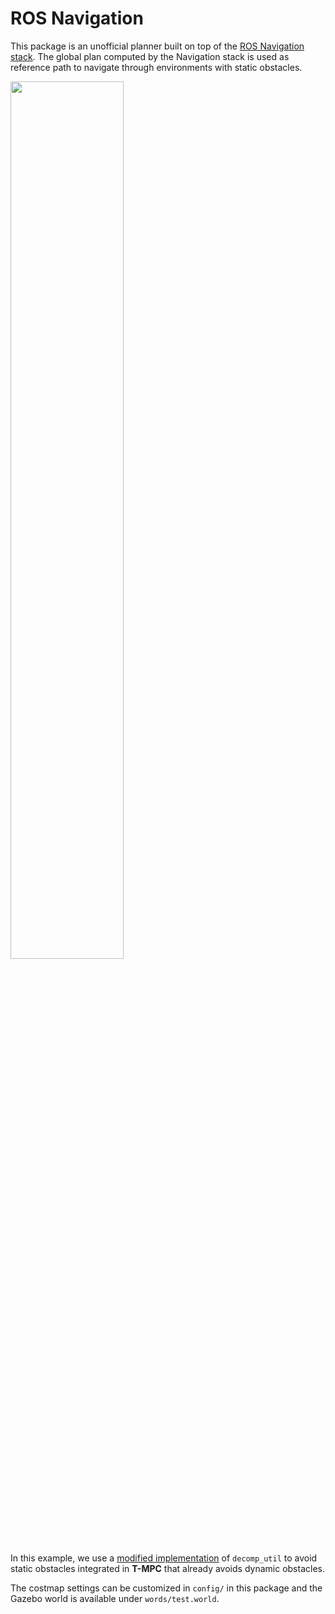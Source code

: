 # ROS Navigation
This package is an unofficial planner built on top of the [ROS Navigation stack](http://wiki.ros.org/navigation). The global plan computed by the Navigation stack is used as reference path to navigate through environments with static obstacles.

<img src="https://imgur.com/QgYDTRq.gif" width="60%">

In this example, we use a [modified implementation](https://arxiv.org/pdf/2406.11506) of `decomp_util` to avoid static obstacles integrated in **T-MPC** that already avoids dynamic obstacles.

The costmap settings can be customized in `config/` in this package and the Gazebo world is available under `words/test.world`.